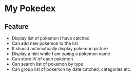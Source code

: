 # My Pokedex

## Feature

- Display list of pokemon I have catched
- Can add new pokemon to the list
- It should automatically display pokemon picture
- Display a hint while I am typing a pokemon name
- Can store IV of each pokemon
- Can search list of pokemon by type
- Can group list of pokemon by date catched, categories etc.